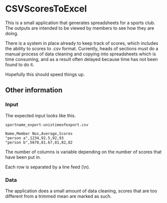 # CSVScoresToExcel
This is a small application that generates spreadsheets for a sports club. The outputs are intended to be viewed by members to see how they are doing. 

There is a system in place already to keep track of scores, which includes the ability to scores to .csv format. Currently, heads of sections must do a manual process of data cleaning and copying into spreadsheets which is time consuming, and as a result often delayed because time has not been found to do it.

Hopefully this should speed things up.

## Other information
### Input
The expected input looks like this.

`sportname_export-unixtimeofexport.csv`
```
Name,Member Nos,Average,Scores
"person a",1234,92.5,92,93
"person b",5678,81.67,81,82,82
```
The number of columns is variable depending on the number of scores that have been put in.

Each row is separated by a line feed (\n).
### Data
The application does a small amount of data cleaning, scores that are too different from a trimmed mean are marked as such.
